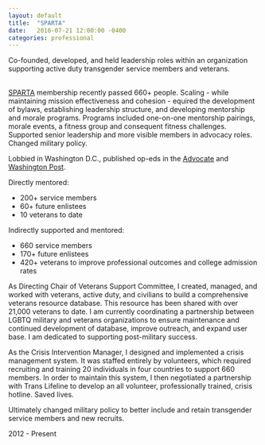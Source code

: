 ```yaml
---
layout: default
title:  "SPARTA"
date:   2016-07-21 12:00:00 -0400
categories: professional
---
```


Co-founded, developed, and held leadership roles within an organization supporting active duty transgender service members and veterans.
<br/>
<br/>

[SPARTA](https://spartapride.org/) membership recently passed 660+ people. Scaling - while maintaining mission effectiveness and cohesion - equired the development of bylaws, establishing leadership structure, and developing mentorship and morale programs. Programs included one-on-one mentorship pairings, morale events, a fitness group and consequent fitness challenges. Supported senior leadership and more visible members in advocacy roles. Changed military policy. 

Lobbied in Washington D.C., published op-eds in the [Advocate](https://www.advocate.com/commentary/2015/08/18/op-ed-mike-huckabees-revival-social-experiment-fallacy) and [Washington Post](https://www.washingtonpost.com/news/post-nation/wp/2017/07/27/i-am-a-transgender-veteran-the-military-gave-me-refuge-after-i-fled-my-conservative-hometown/?utm_term=.b7483a855ebd). 



Directly mentored:
 * 200+ service members
 * 60+ future enlistees
 * 10 veterans to date
  
Indirectly supported and mentored:
 * 660 service members
 * 170+ future enlistees
 * 420+ veterans to improve professional outcomes and college admission rates
  
  
As Directing Chair of Veterans Support Committee, I created, managed, and worked with veterans, active duty, and civilians to build a comprehensive veterans resource database. This resource has been shared with over 21,000 veterans to date. 
I am currently coordinating a partnership between LGBTQ military and veterans organizations to ensure maintenance and continued development of database, improve outreach, and expand user base. I am dedicated to supporting post-military success. 

As the Crisis Intervention Manager, I designed and implemented a crisis management system. It was staffed entirely by volunteers, which required recruiting and training 20 individuals in four countries to support 660 members. In order to maintain this system, I then negotiated a partnership with Trans Lifeline to develop an all volunteer, professionally trained, crisis hotline. Saved lives. 

Ultimately changed military policy to better include and retain transgender service members and new recruits.


2012 - Present
